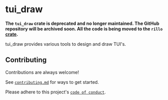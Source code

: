 # tui_draw

**The `tui_draw` crate is deprecated and no longer maintained. The GitHub repository will
be archived soon. All the code is being moved to the `rillo`
[crate](https://github.com/ecmatthee/rillo).**

tui_draw provides various tools to design and draw TUI's. 


## Contributing

Contributions are always welcome!

See [`contributing.md`](doc/contributing.md) for ways to get started.

Please adhere to this project's [`code of conduct`](doc/code_of_conduct.md).
